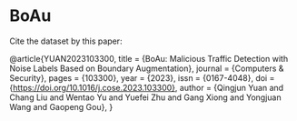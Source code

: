 # BoAu
Cite the dataset by this paper:

@article{YUAN2023103300,
  title = {BoAu: Malicious Traffic Detection with Noise Labels Based on Boundary Augmentation},
  journal = {Computers & Security},
  pages = {103300},
  year = {2023},
  issn = {0167-4048},
  doi = {https://doi.org/10.1016/j.cose.2023.103300},
  author = {Qingjun Yuan and Chang Liu and Wentao Yu and Yuefei Zhu and Gang Xiong and Yongjuan Wang and Gaopeng Gou},
}
